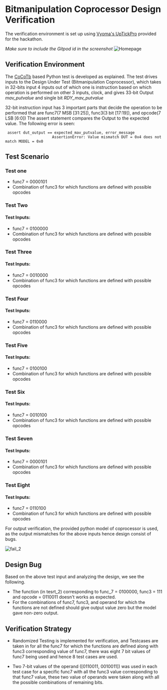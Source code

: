 # Bitmanipulation Coprocessor Design Verification

The verification environment is set up using [Vyoma's UpTickPro](https://vyomasystems.com) provided for the hackathon.

*Make sure to include the Gitpod id in the screenshot*
![Homepage](https://user-images.githubusercontent.com/84724429/181875766-d7eb2fb8-7533-4c73-8611-de5b3f0a7e28.jpg)
## Verification Environment

The [CoCoTb](https://www.cocotb.org/) based Python test is developed as explained. The test drives inputs to the Design Under Test (Bitmanipulation Coprocessor), which takes in 32-bits input 4 inputs out of which one is instruction based on which operation is performed on other 3 inputs, clock, and gives 33-bit Output *mav_putvalue* and single bit *RDY_mav_putvalue* 

32-bit instruction input has 3 important parts that decide the operation to be performed that are func7(7 MSB [31:25]), func3(3 bit [17:19]), and opcode(7 LSB [6:0])
The assert statement compares the Output to the expected value.
The following error is seen:
```
 assert dut_output == expected_mav_putvalue, error_message
                     AssertionError: Value mismatch DUT = 0x4 does not match MODEL = 0x0
```
## Test Scenario 
### Test one
- func7 = 0000101
- Combination of func3 for which functions are defined with possible opcodes

### Test Two
#### Test Inputs: 
- func7 = 0100000
- Combination of func3 for which functions are defined with possible opcodes

### Test Three
#### Test Inputs: 
- func7 = 0010000
- Combination of func3 for which functions are defined with possible opcodes

### Test Four
#### Test Inputs: 
- func7 = 0110000
- Combination of func3 for which functions are defined with possible opcodes

### Test Five
#### Test Inputs: 
- func7 = 0100100
- Combination of func3 for which functions are defined with possible opcodes

### Test Six
#### Test Inputs: 
- func7 = 0010100
- Combination of func3 for which functions are defined with possible opcodes

### Test Seven
#### Test Inputs: 
- func7 = 0000101
- Combination of func3 for which functions are defined with possible opcodes

### Test Eight
#### Test Inputs: 
- func7 = 0110100
- Combination of func3 for which functions are defined with possible opcodes

For output verification, the provided python model of coprocessor is used, 
as the output mismatches for the above inputs hence design consist of bugs.

![fail_2](https://user-images.githubusercontent.com/84724429/182191209-3ea58ae5-5ebe-46e0-9191-1b2486225cd5.jpg)


## Design Bug
Based on the above test input and analyzing the design, we see the following.

- The function (in tesrt_2) corresponding to func_7 = 0100000, func3 = 111 and opcode = 0110011 doesn't works as expected.
- For the combinations of func7, func3, and operand for which the functions are not defined should give output value zero but the model gave non-zero output.
 
## Verification Strategy
- Randomized Testing is implemented for verification, and Testcases are taken in for all the func7 for which the functions are defined along with func3 corresponding value of func7, there was eight 7 bit values of func7 being used and hence 8 test cases are used.

- Two 7-bit values of the operand ([0110011, 0010011]) was used  in each test case for a specific func7 with all the func3 value corresponding to that func7 value, these two value of operands were taken along with all the possible combinations of remaining bits.


